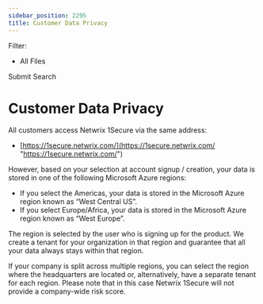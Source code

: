 ```yaml
---
sidebar_position: 2295
title: Customer Data Privacy
---
```


Filter: 

* All Files

Submit Search

# Customer Data Privacy

All customers access Netwrix 1Secure via the same address:

* [https://1secure.netwrix.com/](https://1secure.netwrix.com/ "https://1secure.netwrix.com/")

However, based on your selection at account signup / creation, your data is stored in one of the following Microsoft Azure regions:

* If you select the Americas, your data is stored in the Microsoft Azure region known as “West Central US”.
* If you select Europe/Africa, your data is stored in the Microsoft Azure region known as “West Europe”.

The region is selected by the user who is signing up for the product. We create a tenant for your organization in that region and guarantee that all your data always stays within that region.

If your company is split across multiple regions, you can select the region where the headquarters are located or, alternatively, have a separate tenant for each region. Please note that in this case Netwrix 1Secure will not provide a company-wide risk score.